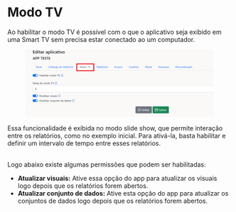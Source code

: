 # Modo TV

Ao habilitar o modo TV é possível com o que o aplicativo seja exibido em uma Smart TV sem precisa estar conectado ao um computador.

<figure><img src="../../.gitbook/assets/image (309).png" alt=""><figcaption></figcaption></figure>

Essa funcionalidade é exibida no modo slide show, que permite interação entre os relatórios, como no exemplo inicial. Para ativá-la, basta habilitar e definir um intervalo de tempo entre esses relatórios.

\
Logo abaixo existe algumas permissões que podem ser habilitadas:

* **Atualizar visuais:** Ative essa opção do app para atualizar os visuais logo depois que os relatórios forem abertos.
* **Atualizar conjunto de dados:** Ative esta opção do app para atualizar os conjuntos de dados logo depois que os relatórios forem abertos.
